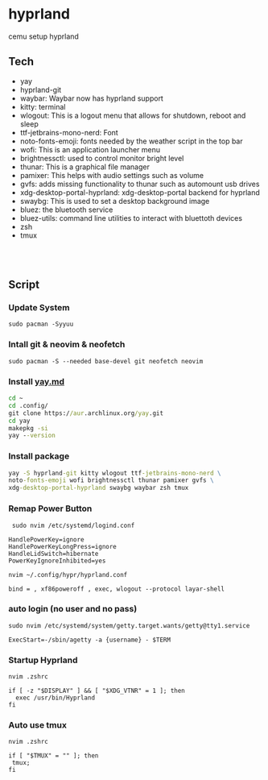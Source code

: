 # hyprland
cemu setup hyprland

## Tech
- yay
- hyprland-git
- waybar: Waybar now has hyprland support
- kitty: terminal
- wlogout: This is a logout menu that allows for shutdown, reboot and sleep
- ttf-jetbrains-mono-nerd: Font
- noto-fonts-emoji: fonts needed by the weather script in the top bar
- wofi: This is an application launcher menu
- brightnessctl: used to control monitor bright level
- thunar: This is a graphical file manager
- pamixer: This helps with audio settings such as volume
- gvfs: adds missing functionality to thunar such as automount usb drives
- xdg-desktop-portal-hyprland: xdg-desktop-portal backend for hyprland
- swaybg: This is used to set a desktop background image
- bluez: the bluetooth service
- bluez-utils: command line utilities to interact with bluettoth devices
- zsh 
- tmux

<br ><br >

## Script

### Update System
```
sudo pacman -Syyuu 
```

### Intall git & neovim & neofetch
```
sudo pacman -S --needed base-devel git neofetch neovim
```

### Install [yay.md](https://github.com/osiic/hyprland/blob/main/yay.md)
``` cmd
cd ~
cd .config/
git clone https://aur.archlinux.org/yay.git
cd yay
makepkg -si
yay --version
```

### Install package
``` cmd
yay -S hyprland-git kitty wlogout ttf-jetbrains-mono-nerd \
noto-fonts-emoji wofi brightnessctl thunar pamixer gvfs \
xdg-desktop-portal-hyprland swaybg waybar zsh tmux
```

### Remap Power Button
```
 sudo nvim /etc/systemd/logind.conf 
```
```
HandlePowerKey=ignore
HandlePowerKeyLongPress=ignore
HandleLidSwitch=hibernate
PowerKeyIgnoreInhibited=yes
```
```
nvim ~/.config/hypr/hyprland.conf
```
```
bind = , xf86poweroff , exec, wlogout --protocol layar-shell 
```

### auto login (no user and no pass)
```
sudo nvim /etc/systemd/system/getty.target.wants/getty@tty1.service 
```
```
ExecStart=-/sbin/agetty -a {username} - $TERM
```

### Startup Hyprland
```
nvim .zshrc
```
```
if [ -z "$DISPLAY" ] && [ "$XDG_VTNR" = 1 ]; then
  exec /usr/bin/Hyprland
fi
```

### Auto use tmux
```
nvim .zshrc
```
```
if [ "$TMUX" = "" ]; then
 tmux;
fi
```
